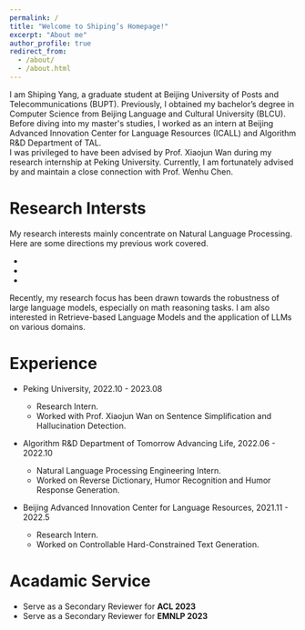 ```yaml
---
permalink: /
title: "Welcome to Shiping’s Homepage!"
excerpt: "About me"
author_profile: true
redirect_from: 
  - /about/
  - /about.html
---
```


I am Shiping Yang, a graduate student at Beijing University of Posts and Telecommunications (BUPT). Previously, I obtained my bachelor’s degree in Computer Science from Beijing Language and Cultural University (BLCU). 
Before diving into my master's studies, I worked as an intern at Beijing Advanced Innovation Center for Language Resources (ICALL) and Algorithm R&D Department of TAL. <br />
I was privileged to have been advised by Prof. Xiaojun Wan during my research internship at Peking University. Currently, I am fortunately advised by and maintain a close connection with Prof. Wenhu Chen.


Research Intersts
======
My research interests mainly concentrate on Natural Language Processing. Here are some directions my previous work covered.

* 

* 

* 

Recently, my research focus has been drawn towards the robustness of large language models, especially on math reasoning tasks. I am also interested in Retrieve-based Language Models and the application of LLMs on various domains.

Experience
======
* Peking University, 2022.10 - 2023.08
  * Research Intern.
  * Worked with Prof. Xiaojun Wan on Sentence Simplification and Hallucination Detection.

* Algorithm R&D Department of Tomorrow Advancing Life, 2022.06 - 2022.10
  * Natural Language Processing Engineering Intern.
  * Worked on Reverse Dictionary, Humor Recognition and Humor Response Generation.

* Beijing Advanced Innovation Center for Language Resources, 2021.11 - 2022.5
  * Research Intern.
  * Worked on Controllable Hard-Constrained Text Generation.


Acadamic Service
======
* Serve as a Secondary Reviewer for **ACL 2023**
* Serve as a Secondary Reviewer for **EMNLP 2023**
  


